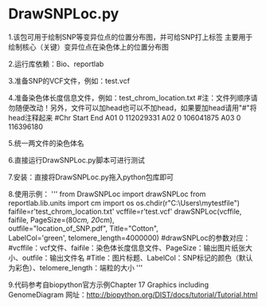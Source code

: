 # DrawSNPLoc.py
1.该包可用于绘制SNP等变异位点的位置分布图，并可给SNP打上标签
主要用于绘制核心（关键）变异位点在染色体上的位置分布图

2.运行库依赖：Bio、reportlab

3.准备SNP的VCF文件，例如：test.vcf

4.准备染色体长度信息文件，例如：test_chrom_location.txt
#注：文件列顺序请勿随便改动！另外，文件可以加head也可以不加head，如果要加head请用"#"将head注释起来
	#Chr	Start	End
	A01	0	112029331
	A02	0	106041875
	A03	0	116396180

5.统一两文件的染色体名

6.直接运行DrawSNPLoc.py脚本可进行测试

7.安装：直接将DrawSNPLoc.py拖入python包库即可
	
8.使用示例：
'''
from DrawSNPLoc import drawSNPLoc
from reportlab.lib.units import cm
import os
os.chdir(r"C:\Users\mytestfile")
faifile=r'test_chrom_location.txt'
vcffile=r'test.vcf'
drawSNPLoc(vcffile, faifile, PageSize=(80*cm, 20*cm), \
           outfile="location_of_SNP.pdf", Title="Cotton", \
           LabelCol='green', telomere_length=4000000)
#drawSNPLoc的参数对应：
#vcffile：vcf文件、faifile：染色体长度信息文件、PageSize：输出图片纸张大小、outfile：输出文件名
#Title：图片标题、LabelCol：SNP标记的颜色（默认为彩色）、telomere_length：端粒的大小
'''

9.代码参考自biopython官方示例Chapter 17  Graphics including GenomeDiagram
网址：http://biopython.org/DIST/docs/tutorial/Tutorial.html
